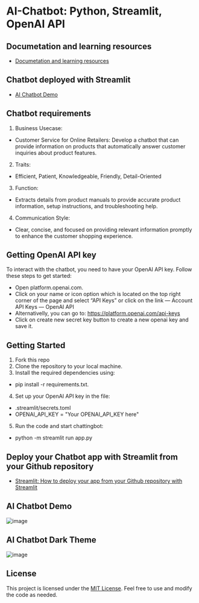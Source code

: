 # AI-Chatbot: Python, Streamlit, OpenAI API

## Documetation and learning resources
- [Documetation and learning resources](https://github.com/lindakovacs/AI-Chatbot/blob/main/pages/Documentation.py)

## Chatbot deployed with Streamlit
- [AI Chatbot Demo](https://ai-chatbot-ecommerce.streamlit.app/)

## Chatbot requirements 
1. Business Usecase: 
 - Customer Service for Online Retailers: Develop a chatbot that can provide information on products that automatically answer customer inquiries about product features.
2. Traits:
 - Efficient, Patient, Knowledgeable, Friendly, Detail-Oriented
3. Function:
 - Extracts details from product manuals to provide accurate product information, setup instructions, and troubleshooting help.
4. Communication Style:
 - Clear, concise, and focused on providing relevant information promptly to enhance the customer shopping experience.

## Getting OpenAI API key
To interact with the chatbot, you need to have your OpenAI API key. Follow these steps to get started:

- Open platform.openai.com.
- Click on your name or icon option which is located on the top right corner of the page and select “API Keys” or click on the link — Account API Keys — OpenAI API 
- Alternativelly, you can go to: https://platform.openai.com/api-keys 
- Click on create new secret key button to create a new openai key and save it.

## Getting Started
1. Fork this repo
2. Clone the repository to your local machine.
3. Install the required dependencies using:
 - pip install -r requirements.txt.
4. Set up your OpenAI API key in the file: 
 - .streamlit/secrets.toml  
 - OPENAI_API_KEY = "Your OPENAI_API_KEY here"
5. Run the code and start chattingbot: 
 - python -m streamlit run app.py

## Deploy your Chatbot app with Streamlit from your Github repository
- [Streamlit: How to deploy your app from your Github repository with Streamlit](https://medium.com/@alfredolhuissier/streamlit-how-to-deploy-your-ai-app-7a516548eb90)

## AI Chatbot Demo
![image](https://github.com/user-attachments/assets/d2437d29-49f7-41dd-8535-898f1eef95a2)



## AI Chatbot Dark Theme
![image](https://github.com/user-attachments/assets/8fbd45e3-3ced-410a-a5a6-1de96b0ec6b4)


## License
This project is licensed under the [MIT License](LICENSE). Feel free to use and modify the code as needed.
